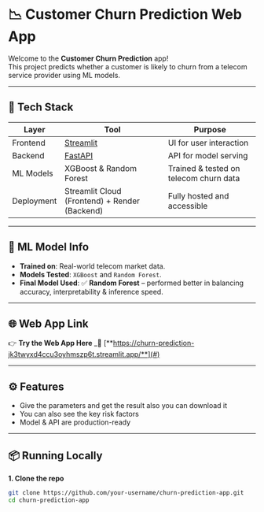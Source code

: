 # 📉 Customer Churn Prediction Web App

Welcome to the **Customer Churn Prediction** app!  
This project predicts whether a customer is likely to churn from a telecom service provider using ML models.

---

## 🚀 Tech Stack

| Layer        | Tool            | Purpose                              |
|--------------|------------------|--------------------------------------|
| Frontend     | [Streamlit](https://churn-prediction-jk3twyxd4ccu3oyhmszp6t.streamlit.app/) | UI for user interaction          |
| Backend      | [FastAPI](https://churn-prediction-zb7k.onrender.com) | API for model serving           |
| ML Models    | XGBoost & Random Forest | Trained & tested on telecom churn data |
| Deployment   | Streamlit Cloud (Frontend) + Render (Backend) | Fully hosted and accessible     |

---

## 🧠 ML Model Info

- **Trained on**: Real-world telecom market data.
- **Models Tested**: `XGBoost` and `Random Forest`.
- **Final Model Used**: ✅ **Random Forest** – performed better in balancing accuracy, interpretability & inference speed.

---

## 🌐 Web App Link

👉 **Try the Web App Here**
_🔗 [**https://churn-prediction-jk3twyxd4ccu3oyhmszp6t.streamlit.app/**](#)

---

## ⚙️ Features

- Give the parameters and get the result also you can download it 
- You can also see the key risk factors 
- Model & API are production-ready

---

## 📦 Running Locally

**1. Clone the repo**
```bash
git clone https://github.com/your-username/churn-prediction-app.git
cd churn-prediction-app
